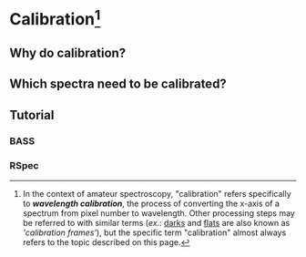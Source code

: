 # Calibration[^1]



## Why do calibration?

## Which spectra need to be calibrated?

## Tutorial

### BASS

### RSpec

[^1]: In the context of amateur spectroscopy, "calibration" refers specifically to ***wavelength calibration***, the process of converting the x-axis of a spectrum from pixel number to wavelength. Other processing steps may be referred to with similar terms (*ex.*: [darks](darks.md) and [flats](flats.md) are also known as *'calibration frames'*), but the specific term "calibration" almost always refers to the topic described on this page.